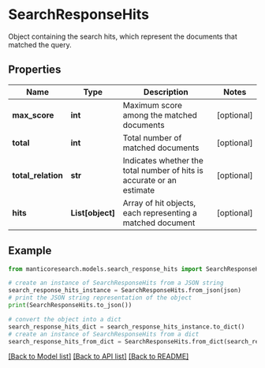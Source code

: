 # SearchResponseHits

Object containing the search hits, which represent the documents that matched the query.

## Properties

Name | Type | Description | Notes
------------ | ------------- | ------------- | -------------
**max_score** | **int** | Maximum score among the matched documents | [optional] 
**total** | **int** | Total number of matched documents | [optional] 
**total_relation** | **str** | Indicates whether the total number of hits is accurate or an estimate | [optional] 
**hits** | **List[object]** | Array of hit objects, each representing a matched document | [optional] 

## Example

```python
from manticoresearch.models.search_response_hits import SearchResponseHits

# create an instance of SearchResponseHits from a JSON string
search_response_hits_instance = SearchResponseHits.from_json(json)
# print the JSON string representation of the object
print(SearchResponseHits.to_json())

# convert the object into a dict
search_response_hits_dict = search_response_hits_instance.to_dict()
# create an instance of SearchResponseHits from a dict
search_response_hits_from_dict = SearchResponseHits.from_dict(search_response_hits_dict)
```
[[Back to Model list]](../README.md#documentation-for-models) [[Back to API list]](../README.md#documentation-for-api-endpoints) [[Back to README]](../README.md)



